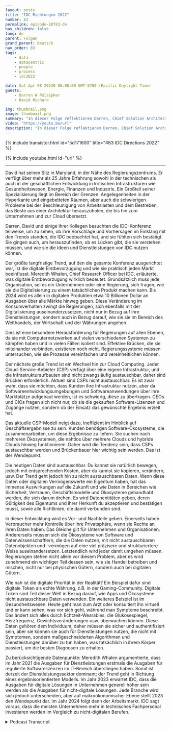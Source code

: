 ```yaml
---
layout: posts
title: "IDC Richtungen 2022"
number: 83
permalink: episode-EDT83-de
has_children: false
lang: de
parent: Folgen
grand_parent: Deutsch
nav_order: 83
tags:
    - data
    - datacentric
    - people
    - process
    - idc2022

date: Sat Apr 08 20220 00:00:00 GMT-0700 (Pacific Daylight Time)
guests:
    - Darren W Pulsipher
    - David Richard

img: thumbnail.png
image: thumbnail.png
summary: "In dieser Folge reflektieren Darren, Chief Solution Architect, öffentlicher Sektor bei Intel, und David Richard, Lead Solution Architect beim Verteidigungsministerium, Intel, die Trends und Ideen, die sie aus der IDC Directions-Konferenz 2022 gewonnen haben."
video: "https://youtu.be/url"
description: "In dieser Folge reflektieren Darren, Chief Solution Architect, öffentlicher Sektor bei Intel, und David Richard, Lead Solution Architect beim Verteidigungsministerium, Intel, die Trends und Ideen, die sie aus der IDC Directions-Konferenz 2022 gewonnen haben."
---
```


<div>
{% include transistor.html id="5d171600" title="#83 IDC Directions 2022" %}

{% include youtube.html id="url" %}
</div>

---

David hat seinen Sitz in Maryland, in der Nähe des Regierungszentrums. Er verfügt über mehr als 25 Jahre Erfahrung sowohl in der technischen als auch in der geschäftlichen Entwicklung in kritischen Infrastrukturen wie Gesundheitswesen, Energie, Finanzen und Industrie. Ein Großteil seiner Spezialisierung liegt im Bereich der Grenzen: Angelegenheiten in der Hyperkante und eingebetteten Räumen, aber auch die schwierigen Probleme bei der Beschleunigung von Arbeitslasten und dem Bestreben, das Beste aus einer Architektur herauszuholen, die bis hin zum Unternehmen und zur Cloud übersetzt.

Darren, David und einige ihrer Kollegen besuchten die IDC-Konferenz teilweise, um zu sehen, ob ihre Vorschläge und Vorhersagen im Einklang mit den Trends standen, die IDC beobachtet hat, und sie fühlten sich bestätigt. Sie gingen auch, um herauszufinden, ob es Lücken gibt, die sie verstehen müssen, und wie sie die Ideen und Dienstleistungen von IDC nutzen können.

Der größte langfristige Trend, auf den die gesamte Konferenz ausgerichtet war, ist die digitale Erstbevorzugung und wie sie praktisch jeden Markt beeinflusst. Meredith Whalen, Chief Research Officer bei IDC, erläuterte, was digitale Erstbevorzugung wirklich bedeutet. Grundsätzlich muss jede Organisation, sei es ein Unternehmen oder eine Regierung, sich fragen, wie sie die Digitalisierung zu einem tatsächlichen Produkt machen kann. Bis 2024 wird es allein in digitalen Produkten etwa 10 Billionen Dollar an Ausgaben über alle Märkte hinweg geben. Diese Veränderung im Konsumverhalten zwingt die Regierungen, sich ebenfalls mit der Digitalisierung auseinanderzusetzen, nicht nur in Bezug auf ihre Dienstleistungen, sondern auch in Bezug darauf, wie sie sie im Bereich des Welthandels, der Wirtschaft und der Währungen angehen.

Dies ist eine besondere Herausforderung für Regierungen auf allen Ebenen, da sie mit Computernetzwerken auf vielen verschiedenen Systemen zu kämpfen haben und in vielen Fällen isoliert sind. Effektive Brücken, die sie miteinander verbinden, existieren noch nicht. Regierungssysteme müssen untersuchen, wie sie Prozesse vereinfachen und vereinheitlichen können.

Der nächste große Trend ist ein Wechsel hin zur Cloud Computing. Jeder Cloud-Service-Anbieter (CSP) verfügt über eine eigene Infrastruktur, und die Infrastrukturaufbauten sind nicht zwangsläufig austauschbar, daher sind Brücken erforderlich. Aktuell sind CSPs nicht austauschbar. Es ist zwar wahr, dass sie möchten, dass Kunden ihre Infrastruktur nutzen, aber da Softwareentwicklungsumgebungen und Softwareanwendungen über ihre Marktplätze aufgebaut werden, ist es schwierig, diese zu übertragen. CEOs und CIOs fragen sich nicht nur, ob sie die gekauften Software-Lizenzen und Zugänge nutzen, sondern ob der Einsatz das gewünschte Ergebnis erzielt hat.

Das aktuelle CSP-Modell neigt dazu, ineffizient im Hinblick auf Geschäftsergebnisse zu sein. Kunden benötigen Software-Ökosysteme, die zusammenarbeiten, um diese Ergebnisse zu liefern. Sie suchen nach mehreren Ökosystemen, die nahtlos über mehrere Clouds und hybride Clouds hinweg funktionieren. Daher wird die Tendenz sein, dass CSPs austauschbar werden und Brückenbauer hier wichtig sein werden. Das ist der Wendepunkt.

Die heutigen Daten sind austauschbar. Du kannst sie natürlich bewegen, jedoch mit entsprechenden Kosten, aber du kannst sie kopieren, verändern, usw. Der Trend geht jedoch hin zu nicht austauschbaren Daten. Wenn diese Daten oder digitalen Vermögenswerte ein Eigentum haben, hat das immense Auswirkungen auf die Zukunft und wie Daten in Bereichen wie Sicherheit, Vertrauen, Geschäftsmodelle und Ökosysteme gehandhabt werden, die sich darum drehen. Es wird Datenentitäten geben, deren Gültigkeit des Eigentums und ihrer Herkunft du akzeptieren und bestätigen musst, sowie alle Richtlinien, die damit verbunden sind.

In dieser Entwicklung wird es Vor- und Nachteile geben. Einerseits haben Verbraucher mehr Kontrolle über ihre Privatsphäre, wenn sie Rechte an ihren Daten haben. Das Gleiche gilt für Unternehmen und Organisationen. Andererseits müssen sich die Ökosysteme von Software und Datenwissenschaftlern, die die Daten nutzen, mit nicht austauschbaren Datenobjekten und -vermögen auf eine viel präzisere und strukturiertere Weise auseinandersetzen. Letztendlich wird jeder damit umgehen müssen. Regierungen stehen nicht allein vor diesem Problem, aber es wird zunehmend ein wichtiger Teil dessen sein, wie sie Handel betreiben und mischen, nicht nur bei physischen Gütern, sondern auch bei digitalen Gütern.

Wie nah ist die digitale Priorität in der Realität? Ein Beispiel dafür sind digitale Token als echte Währung, z.B. in der Gaming-Community. Digitale Token sind Teil dieser Welt in Bezug darauf, wie Apps und Ökosysteme nicht austauschbare Daten verwenden. Ein weiteres Beispiel ist im Gesundheitswesen. Heute geht man zum Arzt oder konsultiert ihn virtuell und er kann sehen, was vor sich geht, während man Symptome beschreibt. Das ändert sich alles durch Echtzeit-Wearables, die Glukosespiegel, Herzfrequenz, Gewichtsveränderungen usw. überwachen können. Diese Daten gehören dem Individuum, daher müssen sie sicher und authentifiziert sein, aber sie können sie auch für Dienstleistungen nutzen, die nicht mit Symptomen, sondern maßgeschneiderten Algorithmen und Dienstleistungen darüber zu tun haben, was tatsächlich in ihrem Körper passiert, um die besten Diagnosen zu erhalten.

Zu berücksichtigende Datenpunkte: Meredith Whalen argumentierte, dass im Jahr 2021 die Ausgaben für Dienstleistungen erstmals die Ausgaben für regulierte Softwarelizenzen im IT-Bereich überstiegen haben. Somit ist derzeit der Dienstleistungssektor dominant; der Trend geht in Richtung eines ergebnisorientierten Modells. Im Jahr 2023 erwartet IDC, dass die Ausgaben für digitale Lösungen in Unternehmen generell höher sein werden als die Ausgaben für nicht-digitale Lösungen. Jede Branche wird sich jedoch unterscheiden, aber auf makroökonomischer Ebene stellt 2023 den Wendepunkt dar. Im Jahr 2024 folgt dann der Arbeitsmarkt. IDC sagt voraus, dass die meisten Unternehmen mehr in technisches Fachpersonal investieren werden im Vergleich zu nicht-digitalen Berufen.



<details>
<summary> Podcast Transcript </summary>

<p></p>

</details>
